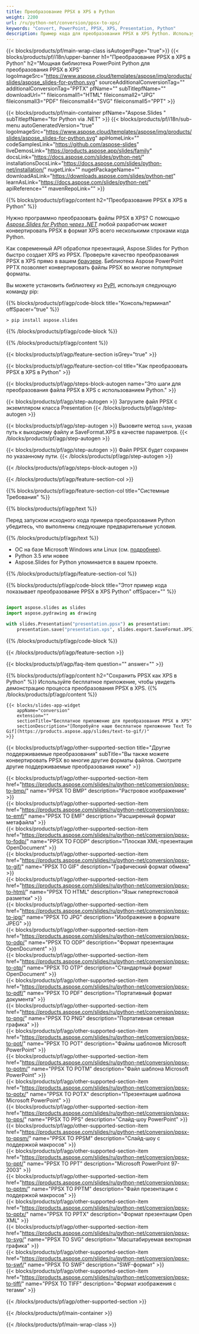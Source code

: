```yaml
---
title: Преобразование PPSX в XPS в Python
weight: 2200
url: /ru/python-net/conversion/ppsx-to-xps/ 
keywords: "Convert, PowerPoint, PPSX, XPS, Presentation, Python"
description: Пример кода для преобразования PPSX в XPS Python. Используйте PowerPoint Python API для пакетного преобразования файлов PPSX в файлы XPS.
---
```


{{< blocks/products/pf/main-wrap-class isAutogenPage="true">}}
{{< blocks/products/pf/i18n/upper-banner h1="Преобразование PPSX в XPS в Python" h2="Мощная библиотека PowerPoint Python для преобразования PPSX в XPS" logoImageSrc="https://www.aspose.cloud/templates/aspose/img/products/slides/aspose_slides-for-python.svg" sourceAdditionalConversionTag="" additionalConversionTag="PPTX" pfName="" subTitlepfName="" downloadUrl="" fileiconsmall1="HTML" fileiconsmall2="JPG" fileiconsmall3="PDF" fileiconsmall4="SVG" fileiconsmall5="PPT" >}}

{{< blocks/products/pf/main-container pfName="Aspose.Slides " subTitlepfName="for Python via .NET" >}}
{{< blocks/products/pf/i18n/sub-menu autoGeneratedVersion="true" logoImageSrc="https://www.aspose.cloud/templates/aspose/img/products/slides/aspose_slides-for-python.svg" apiHomeLink="" codeSamplesLink="https://github.com/aspose-slides" liveDemosLink="https://products.aspose.app/slides/family" docsLink="https://docs.aspose.com/slides/python-net/" installationsDocsLink="https://docs.aspose.com/slides/python-net/installation/" nugetLink="" nugetPackageName="" downloadAsLink="https://downloads.aspose.com/slides/python-net" learnAsLink="https://docs.aspose.com/slides/python-net/" apiReference="" mavenRepoLink="" >}}

{{% blocks/products/pf/agp/content h2="Преобразование PPSX в XPS в Python" %}}

Нужно программно преобразовать файлы PPSX в XPS? С помощью [*Aspose.Slides for Python через .NET*](https://products.aspose.com/slides/ru/python-net/) любой разработчик может конвертировать PPSX в формат XPS всего несколькими строками кода Python.

Как современный API обработки презентаций, Aspose.Slides for Python быстро создает XPS из PPSX. Проверьте качество преобразования PPSX в XPS прямо в вашем [браузере](https://products.aspose.app/slides/conversion). Библиотека Aspose PowerPoint PPTX позволяет конвертировать файлы PPSX во многие популярные форматы.

Вы можете установить библиотеку из [PyPI](https://pypi.org/project/Aspose.Slides/), используя следующую команду pip:

{{% blocks/products/pf/agp/code-block title="Консоль/терминал" offSpacer="true" %}}

```console
> pip install aspose.slides

```

{{% /blocks/products/pf/agp/code-block %}}

{{% /blocks/products/pf/agp/content %}}

{{< blocks/products/pf/agp/feature-section isGrey="true" >}}

{{< blocks/products/pf/agp/feature-section-col title="Как преобразовать PPSX в XPS в Python" >}}

{{< blocks/products/pf/agp/steps-block-autogen name="Это шаги для преобразования файла PPSX в XPS с использованием Python." >}}

{{< blocks/products/pf/agp/step-autogen >}}
Загрузите файл PPSX с экземпляром класса Presentation
{{< /blocks/products/pf/agp/step-autogen >}}

{{< blocks/products/pf/agp/step-autogen >}}
Вызовите метод `save`, указав путь к выходному файлу и SaveFormat.XPS в качестве параметров.
{{< /blocks/products/pf/agp/step-autogen >}}

{{< blocks/products/pf/agp/step-autogen >}}
Файл PPSX будет сохранен по указанному пути.
{{< /blocks/products/pf/agp/step-autogen >}}

{{< /blocks/products/pf/agp/steps-block-autogen >}}

{{< /blocks/products/pf/agp/feature-section-col >}}

{{% blocks/products/pf/agp/feature-section-col title="Системные Требования" %}}

{{% blocks/products/pf/agp/text %}}

 Перед запуском исходного кода примера преобразования Python убедитесь, что выполнены следующие предварительные условия.

{{% /blocks/products/pf/agp/text %}}

- ОС на базе Microsoft Windows или Linux (см. [подробнее](https://docs.aspose.com/slides/python-net/system-requirements/)).
- Python 3.5 или новее
- Aspose.Slides for Python упоминается в вашем проекте.

{{% /blocks/products/pf/agp/feature-section-col %}}

{{% blocks/products/pf/agp/code-block title="Этот пример кода показывает преобразование PPSX в XPS Python" offSpacer="" %}}

```py

import aspose.slides as slides
import aspose.pydrawing as drawing

with slides.Presentation("presentation.ppsx") as presentation:
    presentation.save("presentation.xps", slides.export.SaveFormat.XPS)

```
{{% /blocks/products/pf/agp/code-block %}}

{{< /blocks/products/pf/agp/feature-section >}}

{{< blocks/products/pf/agp/faq-item question="" answer="" >}}
 
{{% blocks/products/pf/agp/content h2="Сохранить PPSX как XPS в Python" %}}
Используйте бесплатное приложение, чтобы увидеть демонстрацию процесса преобразования PPSX в XPS. 
{{% /blocks/products/pf/agp/content %}}

<!-- aboutfile Starts -->

<!-- aboutfile Ends -->

    {{< blocks/slides-app-widget 
        appName="conversion"
        extension=""
        sectionTitle="Бесплатное приложение для преобразования PPSX в XPS" 
        sectionDescription="[Попробуйте наше бесплатное приложение Text To Gif](https://products.aspose.app/slides/text-to-gif/)" 
    >}}
    
{{< blocks/products/pf/agp/other-supported-section title="Другие поддерживаемые преобразования" subTitle="Вы также можете конвертировать PPSX во многие другие форматы файлов. Смотрите другие поддерживаемые преобразования ниже" >}}

{{< blocks/products/pf/agp/other-supported-section-item href="https://products.aspose.com/slides/ru/python-net/conversion/ppsx-to-bmp/" name="PPSX TO BMP" description="Растровое изображение" >}}  
{{< blocks/products/pf/agp/other-supported-section-item href="https://products.aspose.com/slides/ru/python-net/conversion/ppsx-to-emf/" name="PPSX TO EMF" description="Расширенный формат метафайла" >}}  
{{< blocks/products/pf/agp/other-supported-section-item href="https://products.aspose.com/slides/ru/python-net/conversion/ppsx-to-fodp/" name="PPSX TO FODP" description="Плоская XML-презентация OpenDocument" >}}  
{{< blocks/products/pf/agp/other-supported-section-item href="https://products.aspose.com/slides/ru/python-net/conversion/ppsx-to-gif/" name="PPSX TO GIF" description="Графический формат обмена" >}}  
{{< blocks/products/pf/agp/other-supported-section-item href="https://products.aspose.com/slides/ru/python-net/conversion/ppsx-to-html/" name="PPSX TO HTML" description="Язык гипертекстовой разметки" >}}  
{{< blocks/products/pf/agp/other-supported-section-item href="https://products.aspose.com/slides/ru/python-net/conversion/ppsx-to-jpg/" name="PPSX TO JPG" description="Изображение в формате JPEG" >}}  
{{< blocks/products/pf/agp/other-supported-section-item href="https://products.aspose.com/slides/ru/python-net/conversion/ppsx-to-odp/" name="PPSX TO ODP" description="Формат презентации OpenDocument" >}}  
{{< blocks/products/pf/agp/other-supported-section-item href="https://products.aspose.com/slides/ru/python-net/conversion/ppsx-to-otp/" name="PPSX TO OTP" description="Стандартный формат OpenDocument" >}}  
{{< blocks/products/pf/agp/other-supported-section-item href="https://products.aspose.com/slides/ru/python-net/conversion/ppsx-to-pdf/" name="PPSX TO PDF" description="Портативный формат документа" >}}  
{{< blocks/products/pf/agp/other-supported-section-item href="https://products.aspose.com/slides/ru/python-net/conversion/ppsx-to-png/" name="PPSX TO PNG" description="Портативная сетевая графика" >}}  
{{< blocks/products/pf/agp/other-supported-section-item href="https://products.aspose.com/slides/ru/python-net/conversion/ppsx-to-pot/" name="PPSX TO POT" description="Файлы шаблонов Microsoft PowerPoint" >}}  
{{< blocks/products/pf/agp/other-supported-section-item href="https://products.aspose.com/slides/ru/python-net/conversion/ppsx-to-potm/" name="PPSX TO POTM" description="Файл шаблона Microsoft PowerPoint" >}}  
{{< blocks/products/pf/agp/other-supported-section-item href="https://products.aspose.com/slides/ru/python-net/conversion/ppsx-to-potx/" name="PPSX TO POTX" description="Презентация шаблона Microsoft PowerPoint" >}}  
{{< blocks/products/pf/agp/other-supported-section-item href="https://products.aspose.com/slides/ru/python-net/conversion/ppsx-to-pps/" name="PPSX TO PPS" description="Слайд-шоу PowerPoint" >}}  
{{< blocks/products/pf/agp/other-supported-section-item href="https://products.aspose.com/slides/ru/python-net/conversion/ppsx-to-ppsm/" name="PPSX TO PPSM" description="Слайд-шоу с поддержкой макросов" >}}  
{{< blocks/products/pf/agp/other-supported-section-item href="https://products.aspose.com/slides/ru/python-net/conversion/ppsx-to-ppt/" name="PPSX TO PPT" description="Microsoft PowerPoint 97-2003" >}}  
{{< blocks/products/pf/agp/other-supported-section-item href="https://products.aspose.com/slides/ru/python-net/conversion/ppsx-to-pptm/" name="PPSX TO PPTM" description="Файл презентации с поддержкой макросов" >}}  
{{< blocks/products/pf/agp/other-supported-section-item href="https://products.aspose.com/slides/ru/python-net/conversion/ppsx-to-pptx/" name="PPSX TO PPTX" description="Формат презентации Open XML" >}}  
{{< blocks/products/pf/agp/other-supported-section-item href="https://products.aspose.com/slides/ru/python-net/conversion/ppsx-to-svg/" name="PPSX TO SVG" description="Масштабируемая векторная графика" >}}  
{{< blocks/products/pf/agp/other-supported-section-item href="https://products.aspose.com/slides/ru/python-net/conversion/ppsx-to-swf/" name="PPSX TO SWF" description="SWF-формат" >}}  
{{< blocks/products/pf/agp/other-supported-section-item href="https://products.aspose.com/slides/ru/python-net/conversion/ppsx-to-tiff/" name="PPSX TO TIFF" description="Формат изображения с тегами" >}}  


{{< /blocks/products/pf/agp/other-supported-section >}}

{{< /blocks/products/pf/main-container >}}
    
{{< /blocks/products/pf/main-wrap-class >}}